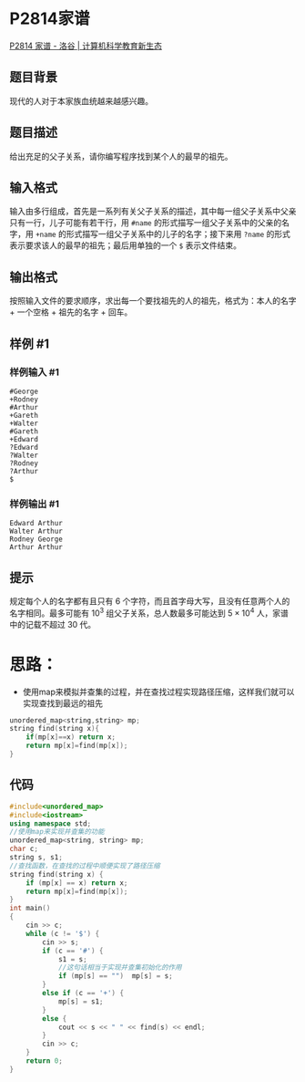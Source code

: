 # P2814家谱

[P2814 家谱 - 洛谷 | 计算机科学教育新生态](https://www.luogu.com.cn/problem/P2814)

## 题目背景

现代的人对于本家族血统越来越感兴趣。

## 题目描述

给出充足的父子关系，请你编写程序找到某个人的最早的祖先。

## 输入格式

输入由多行组成，首先是一系列有关父子关系的描述，其中每一组父子关系中父亲只有一行，儿子可能有若干行，用 `#name` 的形式描写一组父子关系中的父亲的名字，用 `+name` 的形式描写一组父子关系中的儿子的名字；接下来用 `?name` 的形式表示要求该人的最早的祖先；最后用单独的一个 `$` 表示文件结束。

## 输出格式

按照输入文件的要求顺序，求出每一个要找祖先的人的祖先，格式为：本人的名字 $+$ 一个空格 $+$ 祖先的名字 $+$ 回车。

## 样例 #1

### 样例输入 #1

```
#George
+Rodney
#Arthur
+Gareth
+Walter
#Gareth
+Edward
?Edward
?Walter
?Rodney
?Arthur
$
```

### 样例输出 #1

```
Edward Arthur
Walter Arthur
Rodney George
Arthur Arthur
```

## 提示

规定每个人的名字都有且只有 $6$ 个字符，而且首字母大写，且没有任意两个人的名字相同。最多可能有 $10^3$ 组父子关系，总人数最多可能达到 $5 \times 10^4$ 人，家谱中的记载不超过 $30$ 代。







# 思路：

+ 使用map来模拟并查集的过程，并在查找过程实现路径压缩，这样我们就可以实现查找到最远的祖先

```cpp
unordered_map<string,string> mp;
string find(string x){
    if(mp[x]==x) return x;
    return mp[x]=find(mp[x]);
}
```



## 代码

```cpp
#include<unordered_map>
#include<iostream>
using namespace std;
//使用map来实现并查集的功能
unordered_map<string, string> mp;
char c;
string s, s1;
//查找函数，在查找的过程中顺便实现了路径压缩
string find(string x) {
	if (mp[x] == x) return x;
	return mp[x]=find(mp[x]);
}
int main()
{
	cin >> c;
	while (c != '$') {
		cin >> s;
		if (c == '#') {
			s1 = s;
            //这句话相当于实现并查集初始化的作用
			if (mp[s] == "")  mp[s] = s;
		}
		else if (c == '+') {
			mp[s] = s1;
		}
		else {
			cout << s << " " << find(s) << endl;
		}
		cin >> c;
	}
	return 0;
}
```











